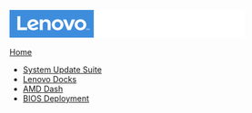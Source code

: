 ![Commercial Deployment Readiness Team](../img/cdrt.png)

[Home](/)

- [System Update Suite]()
- [Lenovo Docks]()
- [AMD Dash]()
- [BIOS Deployment]()